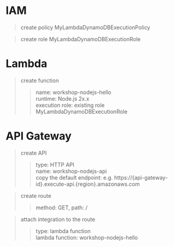 # IAM
> create policy MyLambdaDynamoDBExecutionPolicy  

> create role MyLambdaDynamoDBExecutionRole

# Lambda
> create function  
>> name: workshop-nodejs-hello  
>> runtime: Node.js 2x.x  
>> execution role: existing role MyLambdaDynamoDBExecutionRole  

# API Gateway
> create API  
>> type: HTTP API  
>> name: workshop-nodejs-api  
>> copy the default endpoint:
>> e.g. https://{api-gateway-id}.execute-api.{region}.amazonaws.com  

> create route  
>> method: GET, path: /  

> attach integration to the route  
>> type: lambda function  
>> lambda function: workshop-nodejs-hello  
